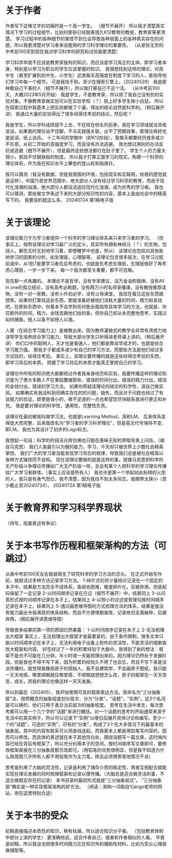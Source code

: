 # 关于作者
作者写下这堆文字的初稿时是一个高一学生。
（细节不展开）
所以我才清楚真实情况下学习的过程细节，比别的那些已经脱离很久K12教育的教授，教育家等更清楚。
学习过程中的各种细节的掌控不到位会导致各种层面上的各种真实存在的问题，所以我更清楚对学习者来说能用的学习科学理论的重要性。
（从紧张无奈的中考前100天到现在我对学习科学的研究和试验我更清楚）

学习科学早就不应该是教育家独有的知识，而应该是学习真正的主体，即学习者本身，特别是以学习为职业的学生应该掌握的知识。
我很想找到这样的理论，对高中生（甚至扩展到初中生，小学生）这类每天高强度在制度下学习的人，能指导他们学习中每一个细节。
可是我找不到，至少在搜索引擎上。（20240529）
我是那种敢自己干事的人（细节不展开），所以我打算自己干这个活。
（从中考前100天，大概2023年5月开始）
我是学生，不是教育家，所以除了我自己没有别的实验对象，不像教育家做实验可以在实验学校（？）挑上好多学生做小白鼠。
所以在探索过程中我基本上把实验都做了个遍，得出的结论自然是科学的。（稍后展开讲）
我通过大量的实验得出了很多经得住考验的结论，然后呢？

我是学生，所以学科成绩提不上去，不在班在校名列前茅，我在学习领域就没资格说话，如果我的理论站不住脚，不与实践强关联，出不了预期效果，那理论再好也是屁话，纸上谈兵。
十二年间的学期中（即K12阶段），我每天都要经历或多或少不乐意，从初二开始的高强度学习，而且没有办法逃避。
我也想过用别的办法反抗或逃避（细节不展开），但是最终这些想法都烂在肚子里了。
学生个人的力量太弱小，抵挡不住钢铁般的制度。
所以我才打算正面学习的现实，构建一个科学的理论体系，作为我在知识水平上攀登的登山杖和指南针。

我可以猜测（我没有数据，但是我周围的环境，包括现实和互联网，给我的感觉就是这样），中国乃至世界范围中，绝大部分人没有经过学习科学的教育，而由于现代化浪潮的汹涌，绝大部分人都没法适应现代化浪潮，成为优秀的学习者。
我也可以猜测，那些被文字表述下来的大部分知识性的内容，基本上是由社会中的精英写下的。
我要说的就这么多。
20240724 第1稿电子版

# 关于该理论
该理论致力于为学习者提供一个科学的学习理论体系来只来学习者的学习。
（但事实上，按照该理论对学习最广义的定义，其实所有拥有神经元（？）的生物，包括人，都在无时无刻地学习着，即使睡梦中也是，所以）
该理论也包括对其他影响学习的因素的分析，如生理层，心理层等。
该理论包含很多层次，在学习过程前或中，从1到7是要学习者先后考虑的，也就是先考虑生理层，生理层做好了再考虑心理层，一步一步下来。
每一个层次都至关重要，都不可忽略。

现在聊一点有趣的。
本理论不是哲学，没有专家建议，没万金油和银弹，没有All in one的孤立结论，没有高考必刷题，没有两万小时名师录播课，没有教授推荐读物，没有一对一家教，没有小升初必学，没有父母课堂。
我现在看见这些东西就想笑。如果你打算找这些东西，那就准备好被他们消耗大量的时间，精力和金钱吧。在那些东西中，你基本不会学到任何能全面指导具体学习的方法。也就是，你花额外的时间，精力，金钱去换他们给的鱼，但你自己却从未完整地思考，实践过如何捕鱼。授人以鱼不如授人以渔。

人傻（在综合学习能力上）是被教出来，因为教师灌输式的教学会非常有诱惑力地误导学生培养综合学习能力，导致大部分学生只听得进老师课上讲的。（稍后展开讲）
你们口中的聪明人，天才也是普通人，他们都是靠自学成才的，也就是综合学习能力强。
那些才子都或多或少有自己的学习方法，而那些方法是他们经过多次试验的，经得住考验。
事实上，该理论要传播的就是这些经得住考验的东西，即学习背后的本质。
把握了学习背后的本质才能真正掌控自己的学习。

该理论中所有的知识绝大都都经过作者我亲身经历和实验，我要传播这样的理论知识是为了使大多数人不在重蹈覆辙那些，错误的时间付出，错误的精力付出，错误的金钱付出，错误的学习方法。
如果你质疑该理论的结论的科学性，请自己做实验。
如果确实有我没料到但确实存在的的问题，缺失，而且对于问题也经过了有说服力的验证，即使是很小的，微不足道的一点也希望您尽快联系我进行更正和补充。
我是要对理论的科学性，通用性，完整性负责。

该理论在最初被我叫做学习法，也就是Learning Method，简称LM。
后来体系变得庞大而完整，后来就改名为“学习者的学习科学理论”，但是英文代号保持不变，即LM。
我也为其设计了初步的Logo标志。

我想起一句话：科学的的纯洁光辉仿佛也只能在愚昧无知的黑暗背景上闪烁。（摘自马克思）
我们人类最引以为傲的能力，学习，今天却只被世界上少数社会精英掌控。
我们广大的学习者没能发现学习背后的规律，导致我们总是被社会精英以各种方式操控而不自知。
现在该理论要做的就是这样的事，就像马克思把科学的无产阶级斗争理论传播给广大无产阶级一样，总会有某个人把科学的学习理论传播给广大学习者群体。（事实上应该是所有人）
我也许是第一个举起如此标榜的火炬的人，我只是有勇气而已，我不清楚，因为我找不到太多同志，我眼界太狭小（至少截止至20240724）。
20240724 第1稿电子版
# 关于教育界和学习科学界现状
（待写，纸面表述有争议）

# 关于本书写作历程和框架渐构的方法（可跳过）
从我中考前100天左右我就萌生了研究科学的学习方法的念头。
在正式开始写作前，我尝试过多种方法记录学习方法。
1-碎片式的将少量结论记录在一个固定的本子中，结果是方法完全不成体系，查阅也困难，极度碎片化，后被弃用，但是起码保留了一定记录
2-以时间顺序记录在日记（细节不展开）中，结果同上
3-以问答形式按时间顺序记录在本子上，结果同上
4-以短小的论述或哲理句按时间顺序记录在本子上，结果同上
5-通过画思维导图的方式梳理方法的体系，结果是我没有能力画出令我满意的体系结构，而且不方便增删查改，记录依旧支离破碎，后被弃用。（稍后展开讲思维导图）

导致很多结果同第一项的原因已然暴露：
1-以时间顺序记录在本子上
2-无法梳理出大框架
事实上，无法梳理出大框架才是最要紧的，由于条件限制，很多文本只能以时间顺序记在本子上，无法利用电子设备上软件的灵活性，不能灵活的增删查改大框架和内容。
好在经过了一年的积累经验于大脑中，我得到了新的想法：框架不是也不可能在几分钟，半小时或一天能梳理出来的，因为理论仍然处于发展阶段。但是我也不得不写下来，因为积累的经验久不用了也会忘，而且不写下来是没法传播的。我觉得我像搭房子的原始人，我不会建筑学，不会画房子图纸，我只能一天天地搭，哪里顺眼就往哪里搭，不顺眼就想想怎么改，房子的框架在一天天改变，成长，而我的理论也像这样一天天发展。

所以到最后（202405），我开始使用可变的框架表达方法，我命名为“三分抽象层”法，按照概念的抽象程度划分层次，分为“分类”，“话题”，"实例"。这3个名词是可以换的，他们只用于表示当前层次的抽象程度。
思考在生活中发生，每次思考都可以用一个几个字的“话题”来进行概括。对一个话题的思考的开始通常来源于生活中的真实例子，所以可以记录下“实例”以便日后展开具体讨论和编写。至少一个的“话题”，可选的“实例”，可有的“分类”，构成了3个在大多情况下的最基本的抽象层。其中的内容有联系可以用直线连起。而我基本上都是用铅笔写内容的，因而可以修改。而具体的表述就在本子其他空白处，围绕话题写一篇文章，这时候内容已经在背后有框架了，所以充分利用本子的空间，按时间顺序写文章即可，要修改框架直接在三分抽象层那页改即可。（用铅笔的优势很明显，但是我不知道为什么我周围几乎所有人都不用铅笔作为主力笔，除去必须用黑笔地情况不谈）

思考是利用了大脑的灵活性，记录是利用了储存介质的稳定性，两者互相配合就能实现在理论发展的同时梳理框架和记录以便传播。（大脑总是适合做灵活的事，不适合做稳定存在的记录）
本书目录的最初形式就是“三分抽象层式”。
”三分抽象层“确实是一种实现框架渐构的好方法。
（闲话：渐构一词取自Yjango老师的网站，用在这里特别合适）

# 关于本书的受众
初稿直接描述本质性的知识，稍有枯燥，所以适合知识分子看。
（包括教育体制中部分上进的学生）
更准确地说，适合作者自己，或者和作者相似的人看。
毕竟是初稿，所以我没法把很多时间精力花在知识外的辅助性材料，比如为受众心理层做铺垫等。
